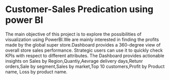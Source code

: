 # Customer-Sales Predication using power BI
The main objective of this project is to explore the possibilities of visualization using PowerBI.We are mainly interested in finding the profits made by the global super store.Dashboard provides a 360-degree view of overall store sales performance. Strategic users can use it to quickly check KPIs with respect to different attributes. 
The Dashboard provides actionable insights on Sales by Region,Quantiy,Aevrage delivery days,Retunr orders,Sale by segment,Sales by market,Top 10 customers,Profit by Product name, Loss by product name. 
